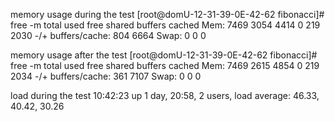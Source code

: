 memory usage during the test
[root@domU-12-31-39-0E-42-62 fibonacci]# free -m
             total       used       free     shared    buffers     cached
Mem:          7469       3054       4414          0        219       2030
-/+ buffers/cache:        804       6664
Swap:            0          0          0

memory usage after the test
[root@domU-12-31-39-0E-42-62 fibonacci]# free -m
             total       used       free     shared    buffers     cached
Mem:          7469       2615       4854          0        219       2034
-/+ buffers/cache:        361       7107
Swap:            0          0          0

load during the test
 10:42:23 up 1 day, 20:58,  2 users,  load average: 46.33, 40.42, 30.26
